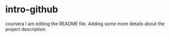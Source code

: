 # intro-github
coursera
I am editing the README file. Adding some more details about the project description.

